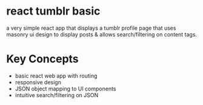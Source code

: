 # react tumblr basic

a very simple react app that displays a tumblr profile page that uses masonry ui design to display posts & allows search/filtering on content tags.

# Key Concepts

* basic react web app with routing
* responsive design
* JSON object mapping to UI components
* intuitive search/filtering on JSON